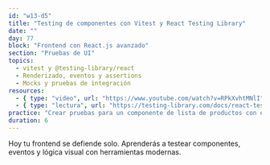 ```yaml
---
id: "w13-d5"
title: "Testing de componentes con Vitest y React Testing Library"
date: ""
day: 77
block: "Frontend con React.js avanzado"
section: "Pruebas de UI"
topics:
  - vitest y @testing-library/react
  - Renderizado, eventos y assertions
  - Mocks y pruebas de integración
resources:
  - { type: "video", url: "https://www.youtube.com/watch?v=RPkXvhtMNlI" }
  - { type: "lectura", url: "https://testing-library.com/docs/react-testing-library/intro/" }
practice: "Crear pruebas para un componente de lista de productos con eventos y renderizado condicional."
duration: 6
---
```


Hoy tu frontend se defiende solo. Aprenderás a testear componentes, eventos y lógica visual con herramientas modernas.